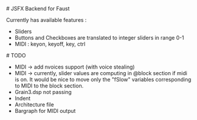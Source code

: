 # JSFX Backend for Faust

Currently has available features : 
* Sliders 
* Buttons and Checkboxes are translated to integer sliders in range 0-1
* MIDI : keyon, keyoff, key, ctrl

# TODO

* MIDI -> add nvoices support (with voice stealing)
* MIDI -> currently, slider values are computing in @block section if midi is on. It would be nice to move only the "fSlow" variables corresponding to MIDI to the block section.
* Grain3.dsp not passing
* Indent
* Architecture file 
* Bargraph for MIDI output 

